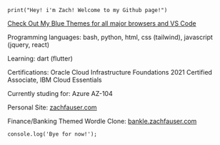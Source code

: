 `print("Hey! i'm Zach! Welcome to my Github page!")`
<!---
Zfauser/Zfauser is a ✨ special ✨ repository because its `README.md` (this file) appears on your GitHub profile.
You can click the Preview link to take a look at your changes.
--->
[Check Out My Blue Themes for all major browsers and VS Code](https://zfauser.github.io/zachs-blue-theme/)

Programming languages: bash, python, html, css (tailwind), javascript (jquery, react)

Learning: dart (flutter)

Certifications: Oracle Cloud Infrastructure Foundations 2021 Certified Associate, IBM Cloud Essentials

Currently studing for: Azure AZ-104

Personal Site: [zachfauser.com](https://zachfauser.com/)

Finance/Banking Themed Wordle Clone: [bankle.zachfauser.com](https://bankle.zachfauser.com/)

`console.log('Bye for now!');`
